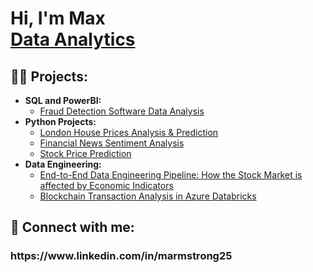 <h1>Hi, I'm Max <br/> <a href="https://www.linkedin.com/in/marmstrong25/">Data Analytics</a>

<h2>👨‍💻 Projects:</h2>

- <b>SQL and PowerBI:</b>
  - [Fraud Detection Software Data Analysis](https://github.com/maxarm1007/Fraud-Detection-Software-Analysis-)
- <b>Python Projects:</b>
  - [London House Prices Analysis & Prediction](https://github.com/maxarm1007/London-House-Prices-Analysis-Prediction)
  - [Financial News Sentiment Analysis](https://github.com/maxarm1007/News-Sentiment-Analysis-)
  - [Stock Price Prediction](https://github.com/maxarm1007/Stock-Price-Prediction)
- <b>Data Engineering:</b>
  - [End-to-End Data Engineering Pipeline: How the Stock Market is affected by Economic Indicators](https://github.com/maxarm1007/End-to-End-Data-Engineering-Pipeline-How-the-Stock-Market-is-affected-by-Economic-Indicators)
  - [Blockchain Transaction Analysis in Azure Databricks](https://github.com/maxarm1007/Blockchain-Transaction-Analysis-in-Azure-Databricks)
  


<h2> 🤳 Connect with me:</h2>

<h3>https://www.linkedin.com/in/marmstrong25

<!--
**joshmadakor1/joshmadakor1** is a ✨ _special_ ✨ repository because its `README.md` (this file) appears on your GitHub profile.

Here are some ideas to get you started:

- 🔭 I’m currently working on ...
- 🌱 I’m currently learning ...
- 👯 I’m looking to collaborate on ...
- 🤔 I’m looking for help with ...
- 💬 Ask me about ...
- 📫 How to reach me: ...
- 😄 Pronouns: ...
- ⚡ Fun fact: ...
-->
